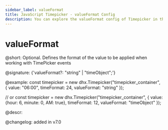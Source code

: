 ```yaml
---
sidebar_label: valueFormat
title: JavaScript Timepicker - valueFormat Config 
description: You can explore the valueFormat config of Timepicker in the documentation of the DHTMLX JavaScript UI library. Browse developer guides and API reference, try out code examples and live demos, and download a free 30-day evaluation version of DHTMLX Suite 7.
---
```


# valueFormat

@short: Optional. Defines the format of the value to be applied when working with TimePicker events

@signature: {'valueFormat?: "string" | "timeObject";'}

@example:
const timepicker = new dhx.Timepicker("timepicker_container", {
	value: "06:00",
	timeFormat: 24,
	valueFormat: "string"
});

// or
const timepicker = new dhx.Timepicker("timepicker_container", {
	value: {hour: 6, minute: 0, AM: true},
	timeFormat: 12,
	valueFormat: "timeObject"
});

@descr:

@changelog: added in v7.0

[comment]: # (@relatedapi: timepicker/api/timepicker_afterapply_event.md timepicker/api/timepicker_afterclose_event.md timepicker/api/timepicker_beforeapply_event.md timepicker/api/timepicker_beforeclose_event.md timepicker/api/timepicker_change_event.md)

